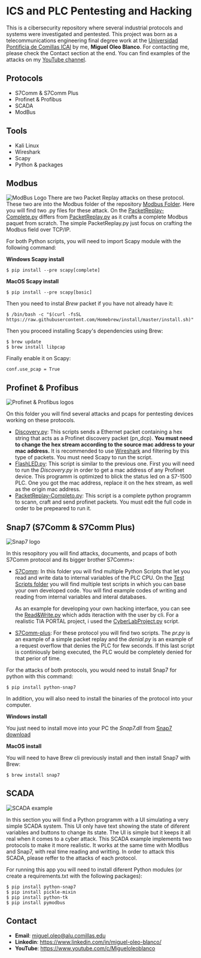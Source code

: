 # ICS and PLC Pentesting and Hacking
This is a cibersecurity repository where several industrial protocols and systems were investigated and pentested. This project was born as a telecommunications engineering final degree work at the [Universidad Pontificia de Comillas ICAI](https://www.comillas.edu/icai) by me, **Miguel Oleo Blanco**. For contacting me, please check the Contact section at the end. You can find examples of the attacks on my [YouTube channel](https://www.youtube.com/c/Migueloleoblanco).
## Protocols
- S7Comm & S7Comm Plus
- Profinet & Profibus
- SCADA
- ModBus
## Tools
- Kali Linux
- Wireshark
- Scapy
- Python & packages
## Modbus 
![ModBus Logo](https://github.com/miguelob/ICS-Hacking/blob/main/images/modbus.png)
There are two Packet Replay attacks on these protocol. These two are into the Modbus folder of the repository [Modbus Folder](https://github.com/miguelob/ICS-Hacking/tree/main/Modbus). Here you will find two .py files for these attack. On the [PacketReplay-Complete.py](https://github.com/miguelob/ICS-Hacking/blob/main/Modbus/PacketReplay-Complete.py) differs from [PacketReplay.py](https://github.com/miguelob/ICS-Hacking/blob/main/Modbus/PacketReplay.py) as it crafts a complete Modbus paquet from scratch. The simple PacketReplay.py just focus on crafting the Modbus field over TCP/IP.

For both Python scripts, you will need to import Scapy module with the following command:

**Windows Scapy install**

`$ pip install --pre scapy[complete]`

**MacOS Scapy install**

`$ pip install --pre scapy[basic]`

Then you need to instal *Brew* packet if you have not already have it:

`$ /bin/bash -c "$(curl -fsSL https://raw.githubusercontent.com/Homebrew/install/master/install.sh)"`

Then you proceed installing Scapy's dependencies using Brew:
```
$ brew update
$ brew install libpcap
```

Finally enable it on Scapy:

`conf.use_pcap = True`

## Profinet & Profibus
![Profinet & Profibus logos](https://github.com/miguelob/ICS-Hacking/blob/main/images/prof.png)

On this folder you will find several attacks and pcaps for pentesting devices working on these protocols.

- [Discovery.py](https://github.com/miguelob/ICS-Hacking/blob/main/Profinet%20%26%20Profibus/Discovery.py): This scripts sends a Ethernet packet containing a hex string that acts as a Profinet discovery packet (pn_dcp). **You must need to change the hex stream according to the source mac address to your mac address.** It is recommended to use [Wireshark](https://www.wireshark.org) and filtering by this type of packets. You must need Scapy to run the script.
- [FlashLED.py](https://github.com/miguelob/ICS-Hacking/blob/main/Profinet%20%26%20Profibus/FlashLED.py): This script is similar to the previous one. First you will need to run the *Discovery.py* in order to get a mac address of any Profinet device. This programm is optimized to blick the status led on a S7-1500 PLC. One you got the mac address, replace it on the hex stream, as well as the origin mac address.
- [PacketReplay-Completo.py](https://github.com/miguelob/ICS-Hacking/blob/main/Profinet%20%26%20Profibus/PacketReplay-Complete.py): This script is a complete python programm to scann, craft and send profinet packets. You must edit the full code in order to be prepeared to run it.

## Snap7 (S7Comm & S7Comm Plus)
![Snap7 logo](https://github.com/miguelob/ICS-Hacking/blob/main/images/s7.png)

In this resopitory you will find attacks, documents, and pcaps of both S7Comm protocol and its bigger brother S7Comm+:
- [S7Comm](https://github.com/miguelob/ICS-Hacking/tree/main/S7comm): In this folder you will find multiple Python Scripts that let you read and write data to internal variables of the PLC CPU. On the [Test Scripts folder](https://github.com/miguelob/ICS-Hacking/tree/main/S7comm/Test%20Scripts) you will find multiple test scripts in which you can base your own developed code. You will find example codes of writing and reading from internal variables and interal databases. 

  As an example for developing your own hacking interface, you can see the [Read&Write.py](https://github.com/miguelob/ICS-Hacking/blob/main/S7comm/Read%26Write.py) which adds iteraction with the user by cli. For a realistic TIA PORTAL project, i used the [CyberLabProject.py](https://github.com/miguelob/ICS-Hacking/blob/main/S7comm/CyberLabProject.py) script.

- [S7Comm-plus](https://github.com/miguelob/ICS-Hacking/tree/main/S7comm-plus): For these protocol you will find two scripts. The *pr.py* is an example of a simple packet replay and the *denial.py* is an example of a request overflow that denies the PLC for few seconds. If this last script is continiously being executed, the PLC would be completely denied for that perior of time.

For the attacks of both protocols, you would need to install Snap7 for python with this command:

`$ pip install python-snap7`

In  addition, you will also need to install the binaries of the protocol into your computer.

**Windows install**

You just need to install move into your PC the *Snap7.dll* from [Snap7 download](https://sourceforge.net/projects/snap7/)

**MacOS install**

You will need to have Brew cli previously install and then install Snap7 with Brew:

`$ brew install snap7`


## SCADA
![SCADA example](https://github.com/miguelob/ICS-Hacking/blob/main/images/SCADA.png)

In this section you will find a Python programm with a UI simulating a very simple SCADA system. This UI only have text showing the state of diferent variables and buttons to change its state. The UI is simple but it keeps it all real when it comes to a cyber attack. This SCADA example implements two protocols to make it more realistic. It works at the same time with ModBus and Snap7, with real time reading and writting. In order to attack this SCADA, please reffer to the attacks of each protocol.

For running this app you will need to install diferent Python modules (or create a requirements.txt with the following packages):

```
$ pip install python-snap7
$ pip install pickle-mixin
$ pip install python-tk
$ pip install pymodbus
```

## Contact

- **Email**: miguel.oleo@alu.comillas.edu
- **Linkedin**: https://www.linkedin.com/in/miguel-oleo-blanco/
- **YouTube**: https://www.youtube.com/c/Migueloleoblanco
